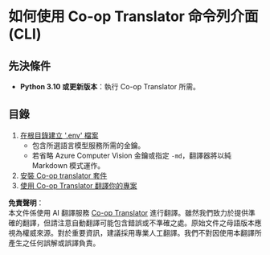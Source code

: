 <!--
CO_OP_TRANSLATOR_METADATA:
{
  "original_hash": "c64ba65e091e5d87385490fa63a8f574",
  "translation_date": "2025-06-12T12:33:39+00:00",
  "source_file": "getting_started/command-line-guide/command-line-guide.md",
  "language_code": "tw"
}
-->
# 如何使用 Co-op Translator 命令列介面 (CLI)

## 先決條件

- **Python 3.10 或更新版本**：執行 Co-op Translator 所需。

## 目錄

1. [在根目錄建立 '.env' 檔案](./create-env-file.md)
   - 包含所選語言模型服務所需的金鑰。
   - 若省略 Azure Computer Vision 金鑰或指定 `-md`，翻譯器將以純 Markdown 模式運作。
1. [安裝 Co-op translator 套件](./install-package.md)
1. [使用 Co-op Translator 翻譯你的專案](./translator-your-project.md)

**免責聲明**：  
本文件係使用 AI 翻譯服務 [Co-op Translator](https://github.com/Azure/co-op-translator) 進行翻譯。雖然我們致力於提供準確的翻譯，但請注意自動翻譯可能包含錯誤或不準確之處。原始文件之母語版本應視為權威來源。對於重要資訊，建議採用專業人工翻譯。我們不對因使用本翻譯所產生之任何誤解或誤譯負責。
